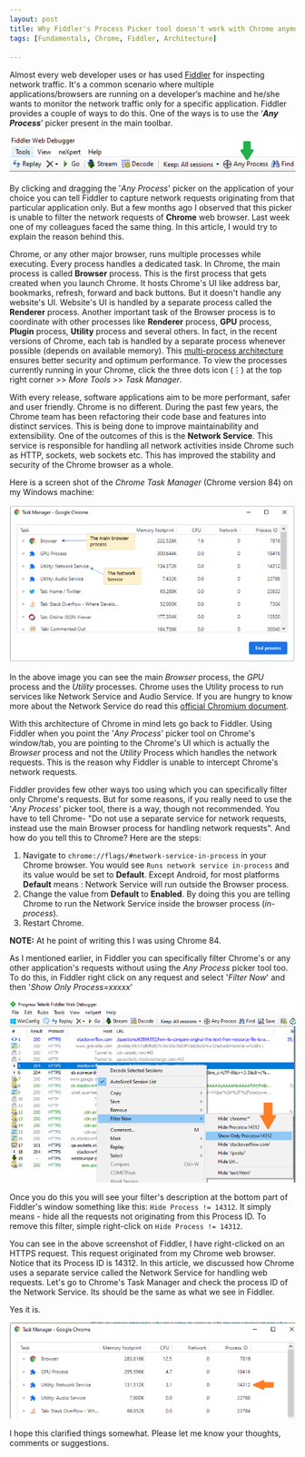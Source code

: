 ```yaml
---
layout: post
title: Why Fiddler's Process Picker tool doesn't work with Chrome anymore
tags: [Fundamentals, Chrome, Fiddler, Architecture]

---
```


Almost every web developer uses or has used [Fiddler](https://www.telerik.com/fiddler) for inspecting network traffic. It's a common scenario where multiple applications/browsers are running on a developer’s machine and he/she wants to monitor the network traffic only for a specific application. Fiddler provides a couple of ways to do this. One of the ways is to use the ‘***Any Process***’ picker present in the main toolbar.  
  
![Process Picker in Fiddler](https://raw.githubusercontent.com/commentedout/commentedout.github.io/master/assets/img/fidchr-any-process-picker.png)
  
  By clicking and dragging the '*Any Process*' picker on the application of your choice you can tell Fiddler to capture network requests originating from that particular application only. But a few months ago I observed that this picker is unable to filter the network requests of **Chrome** web browser. Last week one of my colleagues faced the same thing. In this article, I would try to explain the reason behind this.    

Chrome, or any other major browser, runs multiple processes while executing. Every process handles a dedicated task. In Chrome, the main process is called **Browser** process. This is the first process that gets created when you launch Chrome. It hosts Chrome's UI like address bar, bookmarks, refresh, forward and back buttons. But it doesn't handle any website's UI. Website's UI is handled by a separate process called the **Renderer** process. Another important task of the Browser process is to coordinate with other processes like **Renderer** process, **GPU** process, **Plugin** process, **Utility** process and several others. In fact, in the recent versions of Chrome, each tab is handled by a separate process whenever possible (depends on available memory). This [multi-process architecture](https://www.chromium.org/developers/design-documents/multi-process-architecture) ensures better security and optimum performance. To view the processes currently running in your Chrome, click the three dots icon (&vellip;) at the top right corner >> *More Tools* >> *Task Manager*.      

With every release, software applications aim to be more performant, safer and user friendly. Chrome is no different. During the past few years, the Chrome team has been refactoring their code base and features into distinct services. This is being done to improve maintainability and extensibility. One of the outcomes of this is the **Network Service**. This service is responsible for handling all network activities inside Chrome such as HTTP, sockets, web sockets etc. This has improved the stability and security of the Chrome browser as a whole.  
  
    
Here is a screen shot of the *Chrome Task Manager* (Chrome version 84) on my Windows machine:    
  
 ![Chrome Task Manager](https://raw.githubusercontent.com/commentedout/commentedout.github.io/master/assets/img/fidchr-chrome-task-manager.png)
  
In the above image you can see the main *Browser* process, the *GPU* process and the *Utility* processes. Chrome uses the Utility process to run services like Network Service and Audio Service. If you are hungry to know more about the Network Service do read this [official Chromium document](https://chromium.googlesource.com/chromium%20/src/+/master/services/network/#Network-Service). 

With this architecture of Chrome in mind lets go back to Fiddler. Using Fiddler when you point the '*Any Process*' picker tool on Chrome's window/tab, you are pointing to the Chrome's UI which is actually the *Browser* process and not the *Utility* Process which handles the network requests. This is the reason why Fiddler is unable to intercept Chrome's network requests.  
  
Fiddler provides few other ways too using which you can specifically filter only Chrome's requests. But for some reasons, if you really need to use the '*Any Process*' picker tool, there is a way, though not recommended. You have to tell Chrome- "Do not use a separate service for network requests, instead use the main Browser process for handling network requests". And how do you tell this to Chrome? Here are the steps:  

 1. Navigate to `chrome://flags/#network-service-in-process` in your Chrome browser. You would see `Runs network service in-process` and its value would be set to **Default**.  Except Android, for most platforms **Default** means : Network Service will run outside the Browser process.
 2. Change the value from **Default** to **Enabled**. By doing this you are telling Chrome to run the Network Service inside the browser process (_in-process_).
 3. Restart Chrome.

**NOTE:** At he point of writing this I was using Chrome 84.  
 
 As I mentioned earlier, in Fiddler you can specifically filter Chrome's or any other application's requests without using the *Any Process* picker tool too. To do this, in Fiddler right click on any request and select '*Filter Now*' and then '*Show Only Process=xxxxx*'   
 
 ![Filter a process in Fiddler](https://raw.githubusercontent.com/commentedout/commentedout.github.io/master/assets/img/fidchr-filter-req-process.png)
  
Once you do this you will see your filter's description at the bottom part of Fiddler's window something like this: `Hide Process != 14312`. It simply means - hide all the requests not originating from this Process ID. To remove this filter, simple right-click on `Hide Process != 14312`.   
 
You can see in the above screenshot of Fiddler, I have right-clicked on an HTTPS request. This request originated from my Chrome web browser. Notice that its Process ID is 14312. In this article, we discussed how Chrome uses a separate service called the Network Service for handling web requests. Let's go to Chrome's Task Manager and check the process ID of the Network Service. Its should be the same as what we see in Fiddler.    
  
 Yes it is.    
  
![Chrome Task Manager](https://raw.githubusercontent.com/commentedout/commentedout.github.io/master/assets/img/fidchr-fidl-chr-task-mgr.png)

  I hope this clarified things somewhat. Please let me know your thoughts, comments or suggestions.

